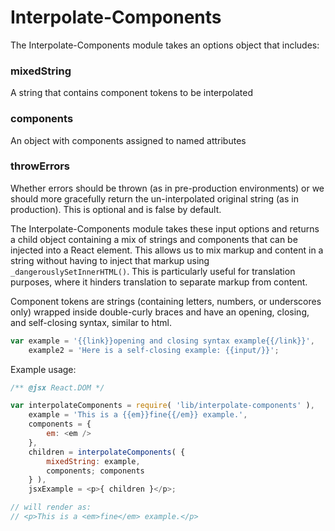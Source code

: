 Interpolate-Components
======================

The Interpolate-Components module takes an options object that includes:

### mixedString
A string that contains component tokens to be interpolated
### components
An object with components assigned to named attributes
### throwErrors
Whether errors should be thrown (as in pre-production environments) or we should more gracefully return the un-interpolated original string (as in production). This is optional and is false by default.

The Interpolate-Components module takes these input options and returns a child object containing a mix of strings and components that can be injected into a React element. This allows us to mix markup and content in a string without having to inject that markup using `_dangerouslySetInnerHTML()`. This is particularly useful for translation purposes, where it hinders translation to separate markup from content.

Component tokens are strings (containing letters, numbers, or underscores only) wrapped inside double-curly braces and have an opening, closing, and self-closing syntax, similar to html.

```js
var example = '{{link}}opening and closing syntax example{{/link}}',
    example2 = 'Here is a self-closing example: {{input/}}';
```

Example usage:

```js
/** @jsx React.DOM */

var interpolateComponents = require( 'lib/interpolate-components' ),
    example = 'This is a {{em}}fine{{/em}} example.',
    components = {
        em: <em />
    },
    children = interpolateComponents( {
        mixedString: example,
        components; components
    } ),
    jsxExample = <p>{ children }</p>;

// will render as:
// <p>This is a <em>fine</em> example.</p>
```
